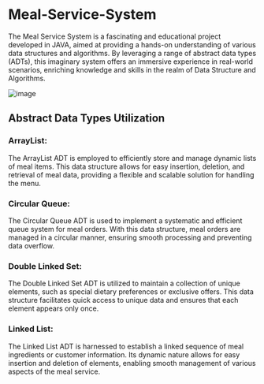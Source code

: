# Meal-Service-System
The Meal Service System is a fascinating and educational project developed in JAVA, aimed at providing a hands-on understanding of various data structures and algorithms. By leveraging a range of abstract data types (ADTs), this imaginary system offers an immersive experience in real-world scenarios, enriching knowledge and skills in the realm of Data Structure and Algorithms.

![image](https://github.com/LamontChean/Meal-Service-System/assets/101232039/86fd49e6-e309-4d36-a33a-31b5cd0ac69b)

## Abstract Data Types Utilization
### ArrayList: 
The ArrayList ADT is employed to efficiently store and manage dynamic lists of meal items. This data structure allows for easy insertion, deletion, and retrieval of meal data, providing a flexible and scalable solution for handling the menu.

### Circular Queue: 
The Circular Queue ADT is used to implement a systematic and efficient queue system for meal orders. With this data structure, meal orders are managed in a circular manner, ensuring smooth processing and preventing data overflow.

### Double Linked Set: 
The Double Linked Set ADT is utilized to maintain a collection of unique elements, such as special dietary preferences or exclusive offers. This data structure facilitates quick access to unique data and ensures that each element appears only once.

### Linked List: 
The Linked List ADT is harnessed to establish a linked sequence of meal ingredients or customer information. Its dynamic nature allows for easy insertion and deletion of elements, enabling smooth management of various aspects of the meal service.
